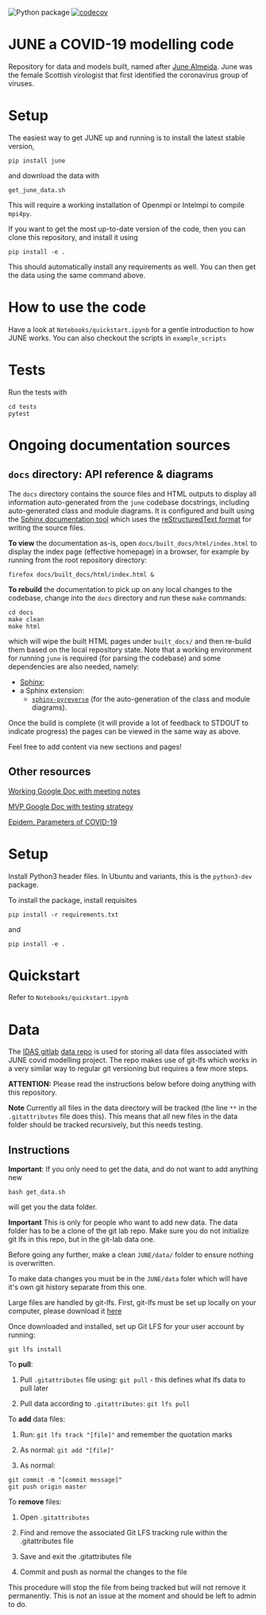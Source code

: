 ![Python package](https://github.com/IDAS-Durham/JUNE/workflows/Python%20package/badge.svg?branch=master)
[![codecov](https://codecov.io/gh/idas-durham/june/branch/master/graph/badge.svg?token=6TKUHtWxJZ)](https://codecov.io/gh/idas-durham/june)

# JUNE a COVID-19 modelling code

Repository for data and models built, named after [June Almeida](https://en.wikipedia.org/wiki/June_Almeida). June was the female Scottish virologist that first identified the coronavirus group of viruses. 


# Setup

The easiest way to get JUNE up and running is to install the latest stable version,

```
pip install june
```

and download the data with

```
get_june_data.sh
```

This will require a working installation of Openmpi or Intelmpi to compile ``mpi4py``. 

If you want to get the most up-to-date version of the code, then you can clone this repository, and install it using

```
pip install -e .
```

This should automatically install any requirements as well. You can then get the data using the same command above.

# How to use the code

Have a look at ``Notebooks/quickstart.ipynb`` for a gentle introduction to how JUNE works. You can also checkout the scripts in ``example_scripts``

# Tests

Run the tests with

```
cd tests
pytest
```

# Ongoing documentation sources

## ``docs`` directory: API reference & diagrams

The ``docs`` directory contains the source files and HTML outputs to
display all information auto-generated from the `june` codebase docstrings,
including auto-generated class and module diagrams. It is configured and
built using the
[Sphinx documentation tool](https://www.sphinx-doc.org/en/master/) which
uses the
[reStructuredText format](https://www.sphinx-doc.org/en/master/usage/restructuredtext/basics.html) for writing the source files.

**To view** the documentation as-is, open ``docs/built_docs/html/index.html``
to display the index page (effective homepage) in a browser, for example
by running from the root repository directory:

```
firefox docs/built_docs/html/index.html &
```

**To rebuild** the documentation to pick up on any local changes to the
codebase, change into the `docs` directory and run these `make` commands:

```
cd docs
make clean
make html
```

which will wipe the built HTML pages under ``built_docs/`` and then
re-build them based on the local repository state. Note that a working
environment for running `june` is required (for parsing the codebase)
and some dependencies are also needed, namely:

* [Sphinx](https://www.sphinx-doc.org/en/master/usage/installation.html);
* a Sphinx extension:
  * [``sphinx-pyreverse``](https://pypi.org/project/sphinx-pyreverse/) (for
    the auto-generation of the class and module diagrams).

Once the build is complete (it will provide a lot of feedback to STDOUT to
indicate progress) the pages can be viewed in the same way as above.

Feel free to add content via new sections and pages!


## Other resources

[Working Google Doc with meeting notes](https://docs.google.com/document/d/1EwwHZ0s3uVWmkEdhiw94cqrhfoLsTu_Pay2H11LjVOw/edit)

[MVP Google Doc with testing strategy](https://docs.google.com/document/d/1O0v6O3rOlCDKFD66Y9KbZTfKLQPgmP1ScuwrFv4sspo/edit?usp=sharing)

[Epidem. Parameters of COVID-19](https://docs.google.com/document/d/1724PeV7bg9V0JRuQE1vpktB08bFWDmjHrd6HKyOG1Ns/edit#heading=h.xiukf7vmhszk)



# Setup

Install Python3 header files. In Ubuntu and variants, this is the ``python3-dev`` package.

To install the package, install requisites

``pip install -r requirements.txt``

and

``pip install -e .``

# Quickstart

Refer to ``Notebooks/quickstart.ipynb``

# Data

The [IDAS gitlab](https://idas-gitlab.dur.scotgrid.ac.uk) [data repo](https://idas-gitlab.dur.scotgrid.ac.uk/JUNE/data) is used for storing all data files associated with JUNE covid modelling project. The repo makes use of git-lfs which works in a very similar way to regular git versioning but requires a few more steps.

**ATTENTION:** Please read the instructions below before doing anything with this repository.

**Note** Currently all files in the data directory will be tracked (the line `**` in the `.gitattributes` file does this). This means that all new files in the data folder should be tracked recursively, but this needs testing.

## Instructions

**Important**: If you only need to get the data, and do not want to add anything new

```
bash get_data.sh
```

will get you the data folder.

**Important** This is only for people who want to add new data. The data folder has to be a clone of the git lab repo. Make sure you do not initialize git lfs in this repo, but in the git-lab data one.

Before going any further, make a clean `JUNE/data/` folder to ensure nothing is overwritten.

To make data changes you must be in the `JUNE/data` foler which will have it's own git history separate from this one.

Large files are handled by git-lfs. First, git-lfs must be set up locally on your computer, please download it [here](https://git-lfs.github.com)

Once downloaded and installed, set up Git LFS for your user account by running:
```
git lfs install
```

To **pull**:

1. Pull `.gitattributes` file using: `git pull` - this defines what lfs data to pull later

2. Pull data according to `.gitattributes`: `git lfs pull`

To **add** data files:

1. Run: `git lfs track "[file]"` and remember the quotation marks

2. As normal: `git add "[file]"`

3. As normal:
```
git commit -m "[commit message]"
git push origin master
```

To **remove** files:

1. Open `.gitattributes`

2. Find and remove the associated Git LFS tracking rule within the .gitattributes file

3. Save and exit the .gitattributes file

4. Commit and push as normal the changes to the file


This procedure will stop the file from being tracked but will not remove it permanently. This is not an issue at the moment and should be left to admin to do.
